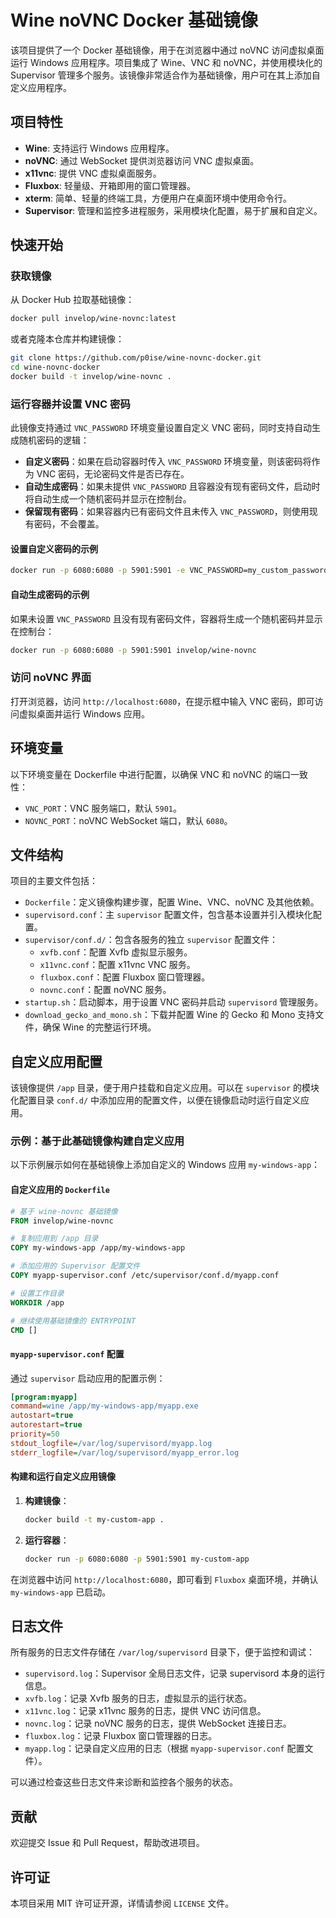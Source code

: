 # Wine noVNC Docker 基础镜像

该项目提供了一个 Docker 基础镜像，用于在浏览器中通过 noVNC 访问虚拟桌面运行 Windows 应用程序。项目集成了 Wine、VNC 和 noVNC，并使用模块化的 Supervisor 管理多个服务。该镜像非常适合作为基础镜像，用户可在其上添加自定义应用程序。

## 项目特性

- **Wine**: 支持运行 Windows 应用程序。
- **noVNC**: 通过 WebSocket 提供浏览器访问 VNC 虚拟桌面。
- **x11vnc**: 提供 VNC 虚拟桌面服务。
- **Fluxbox**: 轻量级、开箱即用的窗口管理器。
- **xterm**: 简单、轻量的终端工具，方便用户在桌面环境中使用命令行。
- **Supervisor**: 管理和监控多进程服务，采用模块化配置，易于扩展和自定义。

## 快速开始

### 获取镜像

从 Docker Hub 拉取基础镜像：

```bash
docker pull invelop/wine-novnc:latest
```

或者克隆本仓库并构建镜像：

```bash
git clone https://github.com/p0ise/wine-novnc-docker.git
cd wine-novnc-docker
docker build -t invelop/wine-novnc .
```

### 运行容器并设置 VNC 密码

此镜像支持通过 `VNC_PASSWORD` 环境变量设置自定义 VNC 密码，同时支持自动生成随机密码的逻辑：

- **自定义密码**：如果在启动容器时传入 `VNC_PASSWORD` 环境变量，则该密码将作为 VNC 密码，无论密码文件是否已存在。
- **自动生成密码**：如果未提供 `VNC_PASSWORD` 且容器没有现有密码文件，启动时将自动生成一个随机密码并显示在控制台。
- **保留现有密码**：如果容器内已有密码文件且未传入 `VNC_PASSWORD`，则使用现有密码，不会覆盖。

#### 设置自定义密码的示例

```bash
docker run -p 6080:6080 -p 5901:5901 -e VNC_PASSWORD=my_custom_password invelop/wine-novnc
```

#### 自动生成密码的示例

如果未设置 `VNC_PASSWORD` 且没有现有密码文件，容器将生成一个随机密码并显示在控制台：

```bash
docker run -p 6080:6080 -p 5901:5901 invelop/wine-novnc
```

### 访问 noVNC 界面

打开浏览器，访问 `http://localhost:6080`，在提示框中输入 VNC 密码，即可访问虚拟桌面并运行 Windows 应用。

## 环境变量

以下环境变量在 Dockerfile 中进行配置，以确保 VNC 和 noVNC 的端口一致性：

- `VNC_PORT`：VNC 服务端口，默认 `5901`。
- `NOVNC_PORT`：noVNC WebSocket 端口，默认 `6080`。

## 文件结构

项目的主要文件包括：

- `Dockerfile`：定义镜像构建步骤，配置 Wine、VNC、noVNC 及其他依赖。
- `supervisord.conf`：主 `supervisor` 配置文件，包含基本设置并引入模块化配置。
- `supervisor/conf.d/`：包含各服务的独立 `supervisor` 配置文件：
  - `xvfb.conf`：配置 Xvfb 虚拟显示服务。
  - `x11vnc.conf`：配置 x11vnc VNC 服务。
  - `fluxbox.conf`：配置 Fluxbox 窗口管理器。
  - `novnc.conf`：配置 noVNC 服务。
- `startup.sh`：启动脚本，用于设置 VNC 密码并启动 `supervisord` 管理服务。
- `download_gecko_and_mono.sh`：下载并配置 Wine 的 Gecko 和 Mono 支持文件，确保 Wine 的完整运行环境。

## 自定义应用配置

该镜像提供 `/app` 目录，便于用户挂载和自定义应用。可以在 `supervisor` 的模块化配置目录 `conf.d/` 中添加应用的配置文件，以便在镜像启动时运行自定义应用。

### 示例：基于此基础镜像构建自定义应用

以下示例展示如何在基础镜像上添加自定义的 Windows 应用 `my-windows-app`：

#### 自定义应用的 `Dockerfile`

```Dockerfile
# 基于 wine-novnc 基础镜像
FROM invelop/wine-novnc

# 复制应用到 /app 目录
COPY my-windows-app /app/my-windows-app

# 添加应用的 Supervisor 配置文件
COPY myapp-supervisor.conf /etc/supervisor/conf.d/myapp.conf

# 设置工作目录
WORKDIR /app

# 继续使用基础镜像的 ENTRYPOINT
CMD []
```

#### `myapp-supervisor.conf` 配置

通过 `supervisor` 启动应用的配置示例：

```ini
[program:myapp]
command=wine /app/my-windows-app/myapp.exe
autostart=true
autorestart=true
priority=50
stdout_logfile=/var/log/supervisord/myapp.log
stderr_logfile=/var/log/supervisord/myapp_error.log
```

#### 构建和运行自定义应用镜像

1. **构建镜像**：

   ```bash
   docker build -t my-custom-app .
   ```

2. **运行容器**：

   ```bash
   docker run -p 6080:6080 -p 5901:5901 my-custom-app
   ```

在浏览器中访问 `http://localhost:6080`，即可看到 `Fluxbox` 桌面环境，并确认 `my-windows-app` 已启动。

## 日志文件

所有服务的日志文件存储在 `/var/log/supervisord` 目录下，便于监控和调试：

- `supervisord.log`：Supervisor 全局日志文件，记录 supervisord 本身的运行信息。
- `xvfb.log`：记录 Xvfb 服务的日志，虚拟显示的运行状态。
- `x11vnc.log`：记录 x11vnc 服务的日志，提供 VNC 访问信息。
- `novnc.log`：记录 noVNC 服务的日志，提供 WebSocket 连接日志。
- `fluxbox.log`：记录 Fluxbox 窗口管理器的日志。
- `myapp.log`：记录自定义应用的日志（根据 `myapp-supervisor.conf` 配置文件）。

可以通过检查这些日志文件来诊断和监控各个服务的状态。

## 贡献

欢迎提交 Issue 和 Pull Request，帮助改进项目。

## 许可证

本项目采用 MIT 许可证开源，详情请参阅 `LICENSE` 文件。

